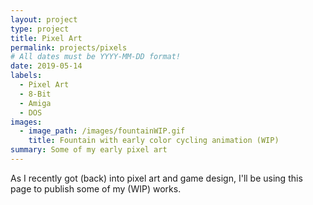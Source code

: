 ```yaml
---
layout: project
type: project
title: Pixel Art
permalink: projects/pixels
# All dates must be YYYY-MM-DD format!
date: 2019-05-14
labels:
  - Pixel Art
  - 8-Bit
  - Amiga
  - DOS
images:
  - image_path: /images/fountainWIP.gif
    title: Fountain with early color cycling animation (WIP)
summary: Some of my early pixel art
---
```


As I recently got (back) into pixel art and game design, I'll be using this page to
publish some of my (WIP) works.
